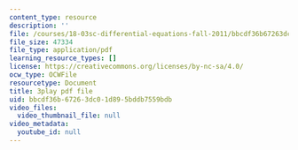 ```yaml
---
content_type: resource
description: ''
file: /courses/18-03sc-differential-equations-fall-2011/bbcdf36b67263dc01d895bddb7559bdb_zreI4HllD80.pdf
file_size: 47334
file_type: application/pdf
learning_resource_types: []
license: https://creativecommons.org/licenses/by-nc-sa/4.0/
ocw_type: OCWFile
resourcetype: Document
title: 3play pdf file
uid: bbcdf36b-6726-3dc0-1d89-5bddb7559bdb
video_files:
  video_thumbnail_file: null
video_metadata:
  youtube_id: null
---
```

